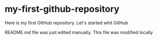 # my-first-github-repository
Here is my first GItHub repository. Let's started whit GitHub

README.md file was just edited manually. This file was modified locally
